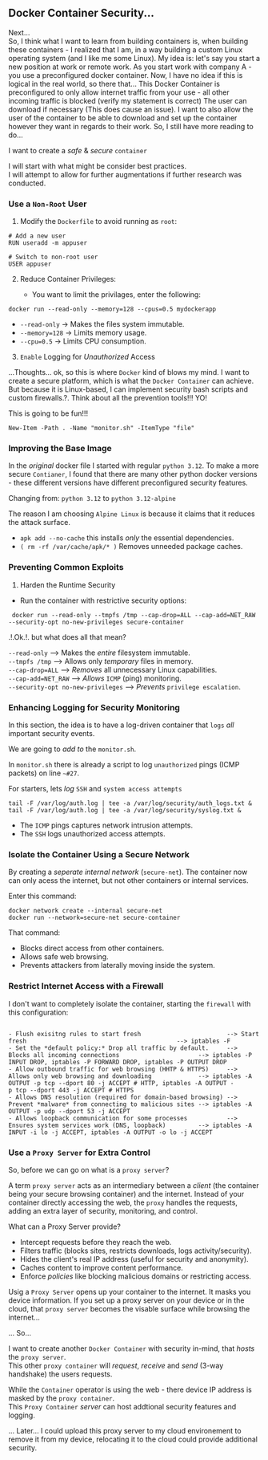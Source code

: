 ## Docker Container Security...

Next...<br>
So, I think what I want to learn from building containers is, when building these containers - I realized that I am, in a way building a custom Linux operating system (and I like me some Linux). My idea is: let's say you start a new position at work or remote work. As you start work with company A - you use a preconfigured docker container. Now, I have no idea if this is logical in the real world, so there that...
This Docker Container is preconfigured to only allow internet traffic from your use - all other incoming traffic is blocked (verify my statement is correct) The user can download if necessary (This does cause an issue).
I want to also allow the user of the container to be able to download and set up the container however they want in regards to their work. So, I still have more reading to do...

I want to create a *safe* & *secure* `container`

I will start with what might be consider best practices.<br>
I will attempt to allow for further augmentations if further research was conducted.<br>

### Use a `Non-Root` User <br>

1. Modify the `Dockerfile` to avoid running as `root`:

```
# Add a new user
RUN useradd -m appuser

# Switch to non-root user
USER appuser
```

2. Reduce Container Privileges:

    - You want to limit the privilages, enter the following: <br>

` docker run --read-only --memory=128 --cpus=0.5 mydockerapp ` <br>

- `--read-only`  -> Makes the files system immutable. <br>
- `--memory=128` -> Limits memory usage. <br>
- `--cpu=0.5`    -> Limits CPU consumption. <br>

3. `Enable` Logging for *Unauthorized* Access

...Thoughts...
ok, so this is where `Docker` kind of blows my mind. I want to create a secure platform, which is what the `Docker Container` can achieve. But because it is Linux-based, I can implement security bash scripts and custom firewalls.?. Think about all the prevention tools!!! YO!<br>

This is going to be fun!!! <br>

` New-Item -Path . -Name "monitor.sh" -ItemType "file" ` <br>

### Improving the Base Image

In the *original* docker file I started with regular `python 3.12`. To make a more secure `Contianer`, I found that there are many other python docker versions - these different versions have different preconfigured security features.<br>

Changing from: `python 3.12` to `python 3.12-alpine`<br>

The reason I am choosing `Alpine Linux` is because it claims that it reduces the attack surface. <br>

- `apk add --no-cache` this installs *only* the essential dependencies. <br>
- `( rm -rf /var/cache/apk/* )` Removes unneeded package caches.<br>

### Preventing Common Exploits


1. Harden the Runtime Security <br>
- Run the container with restrictive security options: <br>

``` docker run --read-only --tmpfs /tmp --cap-drop=ALL --cap-add=NET_RAW --security-opt no-new-privileges secure-container``` <br>

.!.Ok.!. but what does all that mean?<br>

`--read-only` --> Makes the *entire* filesystem immutable. <br>
`--tmpfs /tmp` --> Allows only *temporary* files in memory. <br>
`--cap-drop=ALL` --> *Removes* all unnecessary Linux capabilities. <br>
`--cap-add=NET_RAW` --> *Allows* `ICMP` (ping) monitoring. <br>
`--security-opt no-new-privileges` --> *Prevents* `privilege escalation`. <br>

### Enhancing Logging for Security Monitoring

In this section, the idea is to have a log-driven container that `logs` *all* important security events.<br>

We are going to *add to* the `monitor.sh`. <br>

In `monitor.sh` there is already a script to log `unauthorized` pings (ICMP packets) on line `~#27`.<br>

For starters, lets *log* `SSH` and `system access attempts`<br>

`tail -F /var/log/auth.log | tee -a /var/log/security/auth_logs.txt &` <br>
`tail -F /var/log/auth.log | tee -a /var/log/security/syslog.txt &` <br>

- The `ICMP` pings captures network intrusion attempts. <br>
- The `SSH` logs unauthorized access attempts.<br>


### Isolate the Container Using a Secure Network

By creating a *seperate* *internal network* (`secure-net`). The container now can only acess the internet, but not other containers or internal services.<br>

Enter this command:<br>

```
docker network create --internal secure-net
docker run --network=secure-net secure-container
```
That command:<br>
- Blocks direct access from other containers.
- Allows safe web browsing.
- Prevents attackers from laterally moving inside the system.


### Restrict Internet Access with a Firewall

I don't want to completely isolate the container, starting the `firewall` with this configuration:

```

- Flush exisitng rules to start fresh                        --> Start fresh                                          --> iptables -F
- Set the *default policy:* Drop all traffic by default.     --> Blocks all incoming connections                      --> iptables -P INPUT DROP, iptables -P FORWARD DROP, iptables -P OUTPUT DROP
- Allow outbound traffic for web browsing (HHTP & HTTPS)     --> Allows only web browsing and downloading             --> iptables -A OUTPUT -p tcp --dport 80 -j ACCEPT # HTTP, iptables -A OUTPUT -                                                                                                                         p tcp --dport 443 -j ACCEPT # HTTPS
- Allows DNS resolution (required for domain-based browsing) --> Prevent *malware* from connecting to malicious sites --> iptables -A OUTPUT -p udp --dport 53 -j ACCEPT
- Allows loopback communication for some processes           --> Ensures system services work (DNS, loopback)         --> iptables -A INPUT -i lo -j ACCEPT, iptables -A OUTPUT -o lo -j ACCEPT

```

### Use a `Proxy Server` for Extra Control

So, before we can go on what is a `proxy server`?<br>

A term `proxy server` acts as an intermediary between a *client* (the container being your secure browsing container) and the internet. Instead of your container directly accessing the web, the `proxy` handles the requests, adding an extra layer of security, monitoring, and control. <br>

What can a Proxy Server provide? <br>

- Intercept requests before they reach the web.
- Filters traffic (blocks sites, restricts downloads, logs activity/security).
- Hides the client's real IP address (useful for security and anonymity).
- Caches content to improve content performance.
- Enforce *policies* like blocking malicious domains or restricting access.

Usig a `Proxy Server` opens up your container to the internet. It masks you device information. If you set up a proxy server on your device or in the cloud, that `proxy server` becomes the visable surface while browsing the internet...<br>

... So...<br>

I want to create another `Docker Container` with security in-mind, that *hosts* the `proxy server`.<br>
This other  `proxy container` will *request*, *receive* and *send* (3-way handshake) the users requests.<br>

While the `Container` operator is using the web - there device IP address is masked by the `proxy container`.<br>
This `Proxy Container` *server* can host addtional security features and logging.<br>

... Later... 
I could upload this proxy server to my cloud environement to remove it from my device, relocating it to the cloud could provide additional security.<br>

















